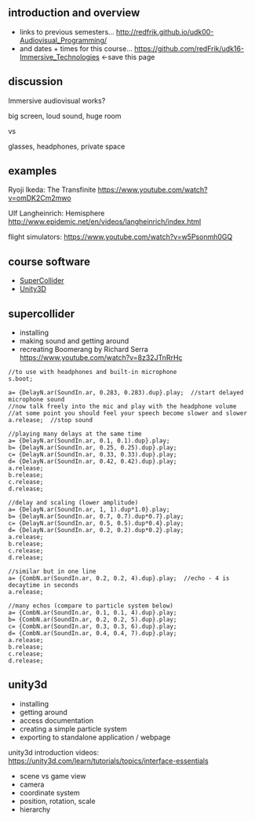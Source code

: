 introduction and overview
--------------------

* links to previous semesters... <http://redfrik.github.io/udk00-Audiovisual_Programming/>
* and dates + times for this course... <https://github.com/redFrik/udk16-Immersive_Technologies> <-save this page

discussion
--

Immersive audiovisual works?

big screen, loud sound, huge room

vs

glasses, headphones, private space

examples
--

Ryoji Ikeda: The Transfinite <https://www.youtube.com/watch?v=omDK2Cm2mwo>

Ulf Langheinrich: Hemisphere <http://www.epidemic.net/en/videos/langheinrich/index.html>

flight simulators: <https://www.youtube.com/watch?v=w5Psonmh0GQ>


course software
--

* [SuperCollider](http://supercollider.github.io/download.html)
* [Unity3D](http://unity3d.com)

supercollider
--

* installing
* making sound and getting around
* recreating Boomerang by Richard Serra <https://www.youtube.com/watch?v=8z32JTnRrHc>

```
//to use with headphones and built-in microphone
s.boot;

a= {DelayN.ar(SoundIn.ar, 0.283, 0.283).dup}.play;  //start delayed microphone sound
//now talk freely into the mic and play with the headphone volume
//at some point you should feel your speech become slower and slower
a.release;  //stop sound

//playing many delays at the same time
a= {DelayN.ar(SoundIn.ar, 0.1, 0.1).dup}.play;
b= {DelayN.ar(SoundIn.ar, 0.25, 0.25).dup}.play;
c= {DelayN.ar(SoundIn.ar, 0.33, 0.33).dup}.play;
d= {DelayN.ar(SoundIn.ar, 0.42, 0.42).dup}.play;
a.release;
b.release;
c.release;
d.release;

//delay and scaling (lower amplitude)
a= {DelayN.ar(SoundIn.ar, 1, 1).dup*1.0}.play;
b= {DelayN.ar(SoundIn.ar, 0.7, 0.7).dup*0.7}.play;
c= {DelayN.ar(SoundIn.ar, 0.5, 0.5).dup*0.4}.play;
d= {DelayN.ar(SoundIn.ar, 0.2, 0.2).dup*0.2}.play;
a.release;
b.release;
c.release;
d.release;

//similar but in one line
a= {CombN.ar(SoundIn.ar, 0.2, 0.2, 4).dup}.play;  //echo - 4 is decaytime in seconds
a.release;

//many echos (compare to particle system below)
a= {CombN.ar(SoundIn.ar, 0.1, 0.1, 4).dup}.play;
b= {CombN.ar(SoundIn.ar, 0.2, 0.2, 5).dup}.play;
c= {CombN.ar(SoundIn.ar, 0.3, 0.3, 6).dup}.play;
d= {CombN.ar(SoundIn.ar, 0.4, 0.4, 7).dup}.play;
a.release;
b.release;
c.release;
d.release;

```

unity3d
--

* installing
* getting around
* access documentation
* creating a simple particle system
* exporting to standalone application / webpage

unity3d introduction videos: <https://unity3d.com/learn/tutorials/topics/interface-essentials>

* scene vs game view
* camera
* coordinate system
* position, rotation, scale
* hierarchy
